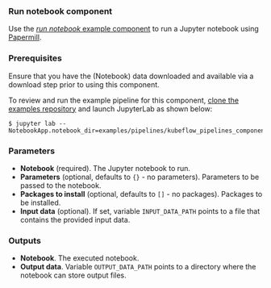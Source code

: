 ### Run notebook component

Use the [_run notebook_ example component](https://github.com/elyra-ai/elyra/blob/main/etc/config/components/kfp/run_notebook_using_papermill.yaml) to run a Jupyter notebook using [Papermill](https://papermill.readthedocs.io/en/latest/).

### Prerequisites

Ensure that you have the (Notebook) data downloaded and available via a download step prior to using this component.

To review and run the example pipeline for this component, [clone the examples repository](https://github.com/elyra-ai/examples) and launch JupyterLab as shown below:

```
$ jupyter lab --NotebookApp.notebook_dir=examples/pipelines/kubeflow_pipelines_component_examples/run_notebook_component/
```

### Parameters

- **Notebook** (required). The Jupyter notebook to run.
- **Parameters** (optional, defaults to `{}` - no parameters). Parameters to be passed to the notebook.
- **Packages to install** (optional, defaults to `[]` - no packages). Packages to be installed.
- **Input data** (optional). If set, variable `INPUT_DATA_PATH` points to a file that contains the provided input data.

### Outputs

- **Notebook**. The executed notebook.
- **Output data**. Variable `OUTPUT_DATA_PATH` points to a directory where the notebook can store output files.
